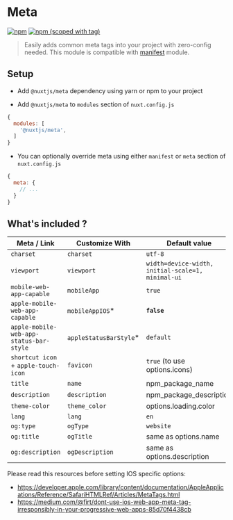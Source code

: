 # Meta
[![npm](https://img.shields.io/npm/dt/@nuxtjs/meta.svg?style=flat-square)](https://npmjs.com/package/@nuxtjs/meta)
[![npm (scoped with tag)](https://img.shields.io/npm/v/@nuxtjs/meta/latest.svg?style=flat-square)](https://npmjs.com/package/@nuxtjs/meta)

> Easily adds common meta tags into your project with zero-config needed.
This module is compatible with [manifest](../manifest) module.

## Setup

- Add `@nuxtjs/meta` dependency using yarn or npm to your project

- Add `@nuxtjs/meta` to `modules` section of `nuxt.config.js`
```js
{
  modules: [
    '@nuxtjs/meta',
  ]
} 
````

- You can optionally override meta using either `manifest` or `meta` section of `nuxt.config.js`
```js
{
  meta: {
    // ...
  }
}
``` 

## What's included ?
Meta / Link                            | Customize With        |   Default value 
---------------------------------------|-----------------------|-------------------
`charset`                              | `charset`             | `utf-8`
`viewport`                             | `viewport`            | `width=device-width, initial-scale=1, minimal-ui`
`mobile-web-app-capable`               | `mobileApp`           | `true`
`apple-mobile-web-app-capable`         | `mobileAppIOS`*       | **`false`**
`apple-mobile-web-app-status-bar-style`| `appleStatusBarStyle`*| `default`
`shortcut icon` + `apple-touch-icon`   | `favicon`             | `true` (to use options.icons)
`title`                                | `name`                | npm_package_name
`description`                          | `description`         | npm_package_description
`theme-color`                          | `theme_color`         | options.loading.color
`lang`                                 | `lang`                | `en`
`og:type`                              | `ogType`              | `website`
`og:title`                             | `ogTitle`             | same as options.name
`og:description`                       | `ogDescription`       | same as options.description


Please read this resources before setting IOS specific options:

- https://developer.apple.com/library/content/documentation/AppleApplications/Reference/SafariHTMLRef/Articles/MetaTags.html
- https://medium.com/@firt/dont-use-ios-web-app-meta-tag-irresponsibly-in-your-progressive-web-apps-85d70f4438cb